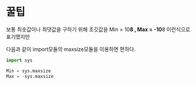 # 꿀팁

보통 최솟값이나 최댓값을 구하기 위해 초깃값을 Min = 10**8 , Max = -10**8 이런식으로 표기했지만  

다음과 같이 import모듈의 maxsize모듈을 이용하면 편하다.
``` python
import sys

Min = sys.maxsize
Max = -sys.maxsize
```
